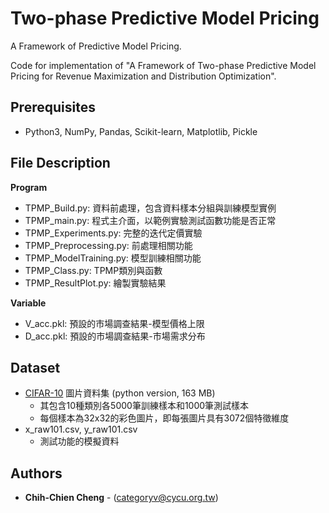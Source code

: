 # Two-phase Predictive Model Pricing
A Framework of Predictive Model Pricing.

Code for implementation of "A Framework of Two-phase Predictive Model Pricing for Revenue Maximization and Distribution Optimization".

## Prerequisites
- Python3, NumPy, Pandas, Scikit-learn, Matplotlib, Pickle

## File Description
**Program**
- TPMP_Build.py: 資料前處理，包含資料樣本分組與訓練模型實例
- TPMP_main.py: 程式主介面，以範例實驗測試函數功能是否正常
- TPMP_Experiments.py: 完整的迭代定價實驗
- TPMP_Preprocessing.py: 前處理相關功能
- TPMP_ModelTraining.py: 模型訓練相關功能
- TPMP_Class.py: TPMP類別與函數
- TPMP_ResultPlot.py: 繪製實驗結果

**Variable**
- V_acc.pkl: 預設的市場調查結果-模型價格上限
- D_acc.pkl: 預設的市場調查結果-市場需求分布

## Dataset
- [CIFAR-10](https://www.cs.toronto.edu/~kriz/cifar.html) 圖片資料集 (python version, 163 MB)
  - 其包含10種類別各5000筆訓練樣本和1000筆測試樣本
  - 每個樣本為32x32的彩色圖片，即每張圖片具有3072個特徵維度
- x_raw101.csv, y_raw101.csv
  - 測試功能的模擬資料

## Authors
* **Chih-Chien Cheng** - (categoryv@cycu.org.tw)
